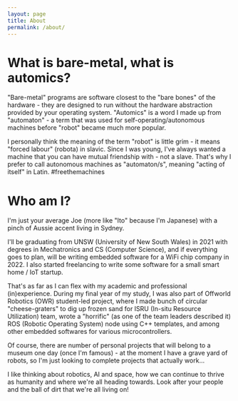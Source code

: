 ```yaml
---
layout: page
title: About
permalink: /about/
---
```

# What is bare-metal, what is automics?

"Bare-metal" programs are software closest to the "bare bones" of the hardware - they are designed to run without the hardware abstraction provided by your operating system. "Automics" is a word I made up from "automaton" - a term that was used for self-operating/autonomous machines before "robot" became much more popular.

I personally think the meaning of the term "robot" is little grim - it means "forced labour" (robota) in slavic. Since I was young, I've always wanted a machine that you can have mutual friendship with - not a slave. That's why I prefer to call autonomous machines as "automaton/s", meaning "acting of itself" in Latin. #freethemachines

# Who am I?

I'm just your average Joe (more like "Ito" because I'm Japanese) with a pinch of Aussie accent living in Sydney.

I'll be graduating from UNSW (University of New South Wales) in 2021 with degrees in Mechatronics and CS (Computer Science), and if everything goes to plan, will be writing embedded software for a WiFi chip company in 2022. I also started freelancing to write some software for a small smart home / IoT startup.

That's as far as I can flex with my academic and professional (in)experience. During my final year of my study, I was also part of Offworld Robotics (OWR) student-led project, where I made bunch of circular "cheese-graters" to dig up frozen sand for ISRU (In-situ Resource Utilization) team, wrote a "horrific" (as one of the team leaders described it) ROS (Robotic Operating System) node using C++ templates, and among other embedded softwares for various microcontrollers.

Of course, there are number of personal projects that will belong to a museum one day (once I'm famous) - at the moment I have a grave yard of robots, so I'm just looking to complete projects that actually work...

I like thinking about robotics, AI and space, how we can continue to thrive as humanity and where we're all heading towards. Look after your people and the ball of dirt that we're all living on!
